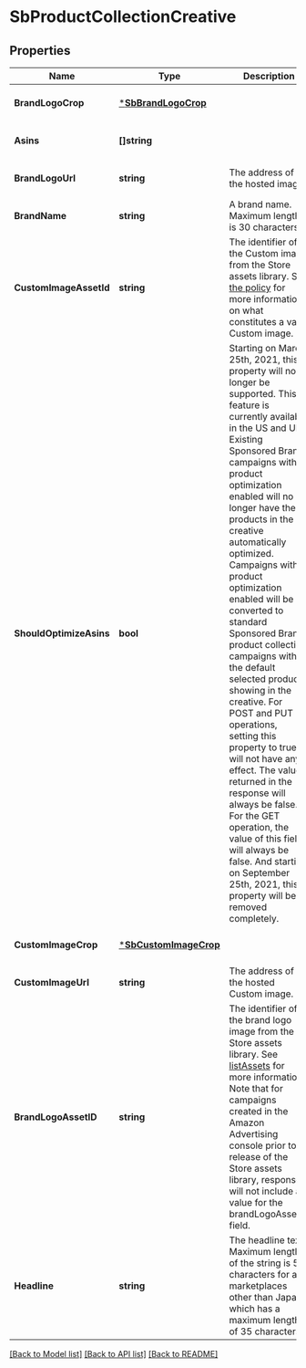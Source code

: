 # SbProductCollectionCreative

## Properties
Name | Type | Description | Notes
------------ | ------------- | ------------- | -------------
**BrandLogoCrop** | [***SbBrandLogoCrop**](SBBrandLogoCrop.md) |  | [optional] [default to null]
**Asins** | **[]string** |  | [optional] [default to null]
**BrandLogoUrl** | **string** | The address of the hosted image. | [optional] [default to null]
**BrandName** | **string** | A brand name. Maximum length is 30 characters. | [optional] [default to null]
**CustomImageAssetId** | **string** | The identifier of the Custom image from the Store assets library. See [the policy](https://advertising.amazon.com/resources/ad-policy/sponsored-ads-policies#customimage) for more information on what constitutes a valid Custom image. | [optional] [default to null]
**ShouldOptimizeAsins** | **bool** | Starting on March 25th, 2021, this property will no longer be supported. This feature is currently available in the US and UK. Existing Sponsored Brands campaigns with product optimization enabled will no longer have the products in the creative automatically optimized. Campaigns with product optimization enabled will be converted to standard Sponsored Brands product collection campaigns with the default selected products showing in the creative. For POST and PUT operations, setting this property to true will not have any effect. The value returned in the response will always be false. For the GET operation, the value of this field will always be false. And starting on September 25th, 2021, this property will be removed completely. | [optional] [default to null]
**CustomImageCrop** | [***SbCustomImageCrop**](SBCustomImageCrop.md) |  | [optional] [default to null]
**CustomImageUrl** | **string** | The address of the hosted Custom image. | [optional] [default to null]
**BrandLogoAssetID** | **string** | The identifier of the brand logo image from the Store assets library. See [listAssets](https://advertising.amazon.com/API/docs/v3/reference/SponsoredBrands/Stores) for more information. Note that for campaigns created in the Amazon Advertising console prior to release of the Store assets library, responses will not include a value for the brandLogoAssetID field. | [optional] [default to null]
**Headline** | **string** | The headline text. Maximum length of the string is 50 characters for all marketplaces other than Japan, which has a maximum length of 35 characters. | [optional] [default to null]

[[Back to Model list]](../README.md#documentation-for-models) [[Back to API list]](../README.md#documentation-for-api-endpoints) [[Back to README]](../README.md)

